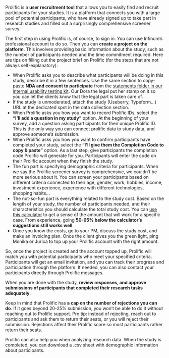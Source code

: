 Prolific is a **user recruitment tool** that allows you to easily find and recruit participants for your studies. It is a platform that connects you with a large pool of potential participants, who have already signed up to take part in research studies and filled out a surprisingly comprehensive screener survey.

The first step in using Prolific is, of course, to sign in. You can use Infinum’s professional account to do so. Then you can **create a project on the platform**. This involves providing basic information about the study, such as the number of participants needed and the time commitment required. Here are tips on filling out the project brief on Prolific (for the steps that are not always self-explanatory):

- When Prolific asks you to describe what participants will be doing in this study, describe it in a few sentences. Use the same section to copy-paste **NDA and consent to participate** from the [statements folder in our internal usability testing kit](https://drive.google.com/drive/folders/1OzQrCEtUuzfynynlDKRyg5b5PMbdBDkv?usp=sharing). Our Dora the legal put her stamp on it so you can let the clients know that the legal part is taken care of. 
- If the study is unmoderated, attach the study (Useberry, Typeform…) URL at the dedicated spot in the data collection section. 
- When Prolific asks you how you want to record Prolific IDs, select the **“I'll add a question in my study”** option. At the beginning of your survey,  add a question asking participants for their unique Prolific ID. This is the only way you can connect prolific data to study data, and approve someone’s submission. 
- When Prolific asks you how you want to confirm participants have completed your study, select the **“I'll give them the Completion Code to copy & paste”** option. As a last step, give participants the completion code Prolific will generate for you. Participants will enter the code on their Prolific account when they finish the study.
- The fun part is specifying demographic criteria for participants. When we say the Prolific screener survey is comprehensive, we couldn’t be more serious about it. You can screen your participants based on different criteria connected to their age, gender, work, hobbies, income, investment experience, experience with different technologies, shopping habits…
- The not-so-fun part is everything related to the study cost. Based on the length of your study, the number of participants needed, and their characteristics you should calculate the total study cost. You can [use this calculator](https://www.userinterviews.com/lp/ux-research-incentive-calculator) to get a sense of the amount that will work for a specific case. From experience, going **50-65% below the calculator’s suggestions still works well**.
- Once you know the costs, go to your PM, discuss the study cost, and make an invoicing plan. Once the client gives you the green light, ping Monika or Jurica to top up your Prolific account with the right amount. 

So, once the project is created and the account topped up, Prolific will match you with potential participants who meet your specified criteria. Participants will get an email invitation, and you can track their progress and participation through the platform. If needed, you can also contact your participants directly through Prolific messages. 

When you are done with the study, **review responses, and approve submissions of participants that completed their research tasks adequately**. 

Keep in mind that Prolific has **a cap on the number of rejections you can do**. If it goes beyond 20-25% submission, you won’t be able to do it without reaching out to Prolific support. Pro tip: instead of rejecting, reach out to participants and ask them to return their seats, or you will reject their submission. Rejections affect their Prolific score so most participants rather return their seats.

Prolific can also help you when analyzing research data. When the study is completed, you can download a .csv sheet with demographic information about participants.
